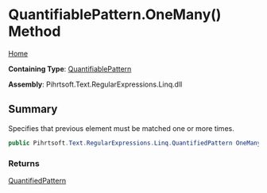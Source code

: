 # QuantifiablePattern\.OneMany\(\) Method

[Home](../../../../../../README.md)

**Containing Type**: [QuantifiablePattern](../README.md)

**Assembly**: Pihrtsoft\.Text\.RegularExpressions\.Linq\.dll

## Summary

Specifies that previous element must be matched one or more times\.

```csharp
public Pihrtsoft.Text.RegularExpressions.Linq.QuantifiedPattern OneMany()
```

### Returns

[QuantifiedPattern](../../QuantifiedPattern/README.md)

